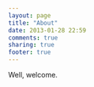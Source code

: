 ```yaml
---
layout: page
title: "About"
date: 2013-01-28 22:59
comments: true
sharing: true
footer: true
---
```


Well, welcome.